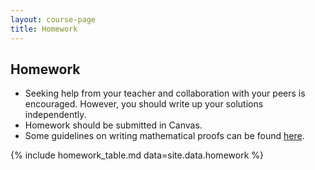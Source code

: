 ```yaml
---
layout: course-page
title: Homework
---
```


## Homework
 * Seeking help from your teacher and collaboration with your peers is encouraged. However, you should write up your solutions independently.
 * Homework should be submitted in Canvas.
 * Some guidelines on writing mathematical proofs can be found [here](https://jrfaudree.github.io/GradGT/assets/homework/Proof-writing-guidelines.pdf).


{% include homework_table.md  data=site.data.homework %}

<div style="padding-bottom: 40px"></div>
